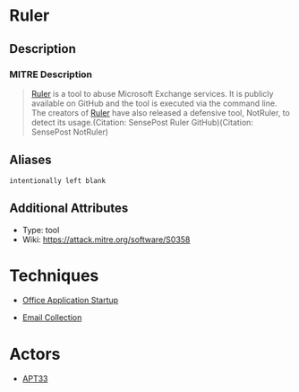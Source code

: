 
# Ruler

## Description

### MITRE Description

> [Ruler](https://attack.mitre.org/software/S0358) is a tool to abuse Microsoft Exchange services. It is publicly available on GitHub and the tool is executed via the command line. The creators of [Ruler](https://attack.mitre.org/software/S0358) have also released a defensive tool, NotRuler, to detect its usage.(Citation: SensePost Ruler GitHub)(Citation: SensePost NotRuler)

## Aliases

```
intentionally left blank
```

## Additional Attributes

* Type: tool
* Wiki: https://attack.mitre.org/software/S0358

# Techniques


* [Office Application Startup](../techniques/Office-Application-Startup.md)

* [Email Collection](../techniques/Email-Collection.md)
    

# Actors


* [APT33](../actors/APT33.md)

